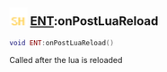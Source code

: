 ## <img src="../../.gitbook/assets/shared.png" width="32" height="32" /> [ENT](../ent/README.md):onPostLuaReload

```lua
void ENT:onPostLuaReload()
```

Called after the lua is reloaded<br>

